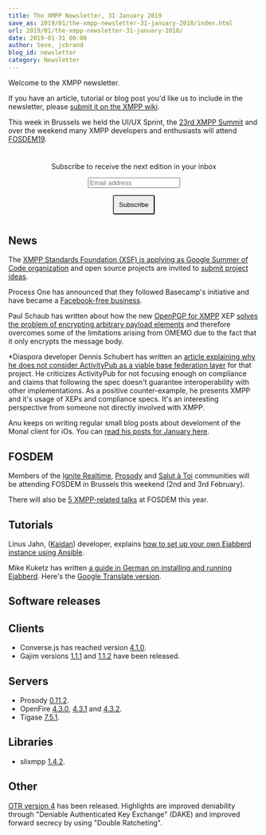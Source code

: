 ```yaml
---
title: The XMPP Newsletter, 31 January 2019
save_as: 2019/01/the-xmpp-newsletter-31-january-2018/index.html
url: 2019/01/the-xmpp-newsletter-31-january-2018/
date: 2019-01-31 00:00
author: Seve, jcbrand
blog_id: newsletter
category: Newsletter
---
```


Welcome to the XMPP newsletter.

If you have an article, tutorial or blog post you'd like us to include in the
newsletter, please [submit it on the XMPP wiki](https://wiki.xmpp.org/web/News_and_Articles_for_the_next_XMPP_Newsletter).

This week in Brussels we held the UI/UX Sprint, the [23rd XMPP Summit](https://wiki.xmpp.org/web/Summit_23) and
over the weekend many XMPP developers and enthusiasts will attend [FOSDEM19](https://fosdem.org/2019/).

<form style="padding: 10px; text-align:center; margin-bottom: 30px;"
      action="https://tinyletter.com/xmpp" method="post" target="popupwindow"
      onsubmit="window.open('https://tinyletter.com/xmpp', 'popupwindow',
      'scrollbars=yes,width=800,height=600');return true">
<p><label for="tlemail">Subscribe to receive the next edition in your inbox</label></p>
<p><input type="text" placeholder="Email address" name="email" id="tlemail" /></p>
<input type="hidden" value="1" name="embed"/>
<input type="submit" style="padding: 10px; border-radius: 5%" value="Subscribe" />
</form>

## News

The [XMPP Standards Foundation (XSF) is applying as Google Summer of Code organization](https://xmpp.org/2019/01/google-summer-of-code-2019/)
and open source projects are invited to [submit project ideas](https://wiki.xmpp.org/web/GSoC/2019/Project_Ideas).

Process One has announced that they followed Basecamp's initiative and have became a
[Facebook-free business](https://blog.process-one.net/moving-away-from-facebook/).

Paul Schaub has written about how the new [OpenPGP for XMPP](https://xmpp.org/extensions/xep-0374.html) XEP
[solves the problem of encrypting arbitrary payload elements](https://blog.jabberhead.tk/2019/01/17/unified-encrypted-payload-elements-for-xmpp/)
and therefore overcomes some of the limitations arising from OMEMO due to the fact that it only
encrypts the message body.

\*Diaspora developer Dennis Schubert has written an [article explaining why he does not consider
ActivityPub as a viable base federation layer](https://schub.io/blog/2019/01/13/activitypub-final-thoughts-one-year-later.html)
for that project. He criticizes ActivityPub for not focusing enough on compliance
and claims that following the spec doesn't guarantee interoperability with other implementations.
As a positive counter-example, he presents XMPP and it's usage of XEPs and compliance specs.
It's an interesting perspective from someone not directly involved with XMPP.

Anu keeps on writing regular small blog posts about develoment of the Monal
client for iOs. You can [read his posts for January here](https://monal.im/2019/01/).

## FOSDEM

Members of the [Ignite Realtime](https://discourse.igniterealtime.org/t/ignite-realtime-goes-fosdem/84059),
[Prosody](https://blog.prosody.im/survey-2019-fosdem/) and [Salut à Toi](https://www.goffi.org/b/NQsienam2XDpRGbA5qHwTV/salut-fosdem-this-week)
communities will be attending FOSDEM in Brussels this weekend (2nd and 3rd February).

There will also be [5 XMPP-related talks](https://wiki.xmpp.org/web/FOSDEM_2019#Submitted_Talks) at FOSDEM this year.

## Tutorials

Linus Jahn, ([Kaidan](https://git.kaidan.im/kaidan/kaidan/)) developer,
explains [how to set up your own Ejabberd instance using Ansible](https://lnj.gitlab.io/post/ejabberd-ansible/).

Mike Kuketz has written [a guide in German on installing and running Ejabberd](https://www.kuketz-blog.de/ejabberd-installation-und-betrieb-eines-xmpp-servers/).
Here's the [Google Translate version](https://translate.google.com/translate?hl=&sl=de&tl=en&u=https%3A%2F%2Fwww.kuketz-blog.de%2Fejabberd-installation-und-betrieb-eines-xmpp-servers%2F).

## Software releases

## Clients

* Converse.js has reached version [4.1.0](https://github.com/conversejs/converse.js/releases/tag/v4.1.0).
* Gajim versions [1.1.1](https://dev.gajim.org/gajim/gajim/blob/gajim-1.1.1/ChangeLog) and [1.1.2](https://dev.gajim.org/gajim/gajim/blob/gajim-1.1.2/ChangeLog) have been released.

## Servers
* Prosody [0.11.2](https://blog.prosody.im/prosody-0-11-2-released/).
* OpenFire [4.3.0](https://discourse.igniterealtime.org/t/openfire-4-3-0-release/83843), [4.3.1](https://discourse.igniterealtime.org/t/openfire-4-3-1-release/83988)
  and [4.3.2](https://discourse.igniterealtime.org/t/openfire-4-3-2-release/84082).
* Tigase [7.5.1](https://tigase.net/blog-entry/tigase-xmpp-server-v715-released).

## Libraries

* slixmpp [1.4.2](https://github.com/poezio/slixmpp/releases/tag/slix-1.4.2).

## Other

[OTR version 4](https://github.com/otrv4/otrv4/blob/master/otrv4.md) has been
released. Highlights are improved deniability through "Deniable Authenticated Key Exchange" (DAKE) and
improved forward secrecy by using "Double Ratcheting".
